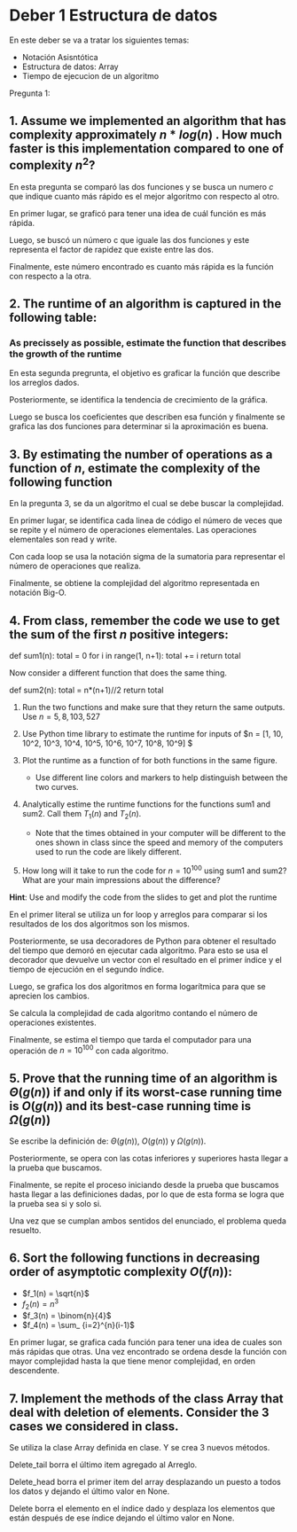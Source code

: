 # Deber 1 Estructura de datos
En este deber se va a tratar los siguientes temas:

* Notación Asisntótica
* Estructura de datos: Array
* Tiempo de ejecucion de un algoritmo 

Pregunta 1:

## 1. Assume we implemented an algorithm that has complexity approximately $n*log(n)$ . How much faster is this implementation compared to one of complexity $n^2$? 

En esta pregunta se comparó las dos funciones y se busca un numero $c$ que indique cuanto más rápido es el mejor algoritmo con respecto al otro.

En primer lugar, se graficó para tener una idea de cuál función es más rápida.

Luego, se buscó un número c que iguale las dos funciones y este representa el factor de rapidez que existe entre las dos.

Finalmente, este número encontrado es cuanto más rápida es la función con respecto a la otra.

## 2. The runtime of an algorithm is captured in the following table:

### As precissely as possible, estimate the function that describes the growth of the runtime

En esta segunda pregrunta, el objetivo es graficar la función que describe los arreglos dados. 

Posteriormente, se identifica la tendencia de crecimiento de la gráfica. 

Luego se busca los coeficientes que describen esa función y finalmente se grafica las dos funciones para determinar si la aproximación es buena. 

## 3. By estimating the number of operations as a function of $n$, estimate the complexity of the following function

En la pregunta 3, se da un algoritmo el cual se debe buscar la complejidad. 

En primer lugar, se identifica cada linea de código el número de veces que se repite y el número de operaciones elementales.
Las operaciones elementales son read y write.

Con cada loop se usa la notación sigma de la sumatoria para representar el número de operaciones que realiza.

Finalmente, se obtiene la complejidad del algoritmo representada en notación Big-O.

## 4. From class, remember the code we use to get the sum of the first $n$ positive integers:

def sum1(n):
    total = 0
    for i in range(1, n+1):
        total += i
    return total

Now consider a different function that does the same thing.

def sum2(n): 
    total = n*(n+1)//2
    return total

1. Run the two functions and make sure that they return the same outputs. Use $n = 5, 8, 103, 527$

2. Use Python time library to estimate the runtime for inputs of $n = [1, 10, 10^2, 10^3, 10^4, 10^5, 10^6, 10^7, 10^8, 10^9] $

3. Plot the runtime as a function of  for both functions in the same figure.
    * Use different line colors and markers to help distinguish between the two curves.

4. Analytically estime the runtime functions for the functions sum1 and sum2. Call them $T_1(n)$ and $T_2(n)$. 
    * Note that the times obtained in your computer will be different to the ones shown in class since the speed and memory of the computers used to run the code are likely different.

5. How long will it take to run the code for $n=10^{100}$ using sum1 and sum2? What are your main impressions about the difference?

**Hint**: Use and modify the code from the slides to get and plot the runtime

En el primer literal se utiliza un for loop y arreglos para comparar si los resultados de los dos algoritmos son los mismos.

Posteriormente, se usa decoradores de Python para obtener el resultado del tiempo que demoró en ejecutar cada algoritmo. Para esto se usa el decorador que devuelve un vector con el resultado en el primer índice y el tiempo de ejecución en el segundo índice.

Luego, se grafica los dos algoritmos en forma logarítmica para que se aprecien los cambios. 

Se calcula la complejidad de cada algoritmo contando el número de operaciones existentes.

Finalmente, se estima el tiempo que tarda el computador para una operación de $n = 10^100$ con cada algoritmo.

## 5. Prove that the running time of an algorithm is $\Theta(g(n))$ if and only if its worst-case running time is $O(g(n))$ and its best-case running time is $\Omega(g(n))$

Se escribe la definición de: $\Theta(g(n))$, $O(g(n))$ y $\Omega(g(n))$.

Posteriormente, se opera con las cotas inferiores y superiores hasta llegar a la prueba que buscamos. 

Finalmente, se repite el proceso iniciando desde la prueba que buscamos hasta llegar a las definiciones dadas, por lo que de esta forma se logra que la prueba sea si y solo si. 

Una vez que se cumplan ambos sentidos del enunciado, el problema queda resuelto.


## 6. Sort the following functions in decreasing order of asymptotic complexity $O(f(n))$:

* $f_1(n) = \sqrt{n}$
* $f_2(n) = n^3$
* $f_3(n) = \binom{n}{4}$
* $f_4(n) = \sum_ {i=2}^{n}(i-1)$

En primer lugar, se grafica cada función para tener una idea de cuales son más rápidas que otras. Una vez encontrado se ordena desde la función con mayor complejidad hasta la que tiene menor complejidad, en orden descendente. 

## 7. Implement the methods of the class Array that deal with deletion of elements. Consider the 3 cases we considered in class.

Se utiliza la clase Array definida en clase. Y se crea 3 nuevos métodos. 

Delete_tail borra el último item agregado al Arreglo.

Delete_head borra el primer item del array desplazando un puesto a todos los datos y dejando el último valor en None.

Delete borra el elemento en el índice dado y desplaza los elementos que están después de ese índice dejando el último valor en None.  